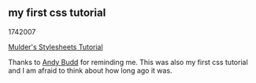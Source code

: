 <article><h2>my first css tutorial</h2><time><span class="day">17</span><span class="month">4</span><span class="year">2007</span></time><p><a href="http://www.webmonkey.com/webmonkey/authoring/stylesheets/tutorials/tutorial1.html">Mulder's Stylesheets Tutorial</a> </p><p>Thanks to <a href="http://www.andybudd.com">Andy Budd</a> for reminding me. This was also my first css tutorial and I am afraid to think about how long ago it was.<br /></p></article>